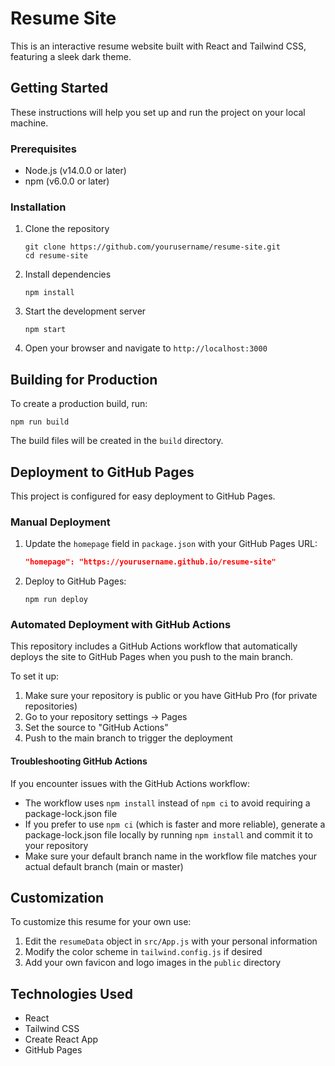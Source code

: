 # Resume Site

This is an interactive resume website built with React and Tailwind CSS, featuring a sleek dark theme.

## Getting Started

These instructions will help you set up and run the project on your local machine.

### Prerequisites

- Node.js (v14.0.0 or later)
- npm (v6.0.0 or later)

### Installation

1. Clone the repository
   ```
   git clone https://github.com/yourusername/resume-site.git
   cd resume-site
   ```

2. Install dependencies
   ```
   npm install
   ```

3. Start the development server
   ```
   npm start
   ```

4. Open your browser and navigate to `http://localhost:3000`

## Building for Production

To create a production build, run:
```
npm run build
```

The build files will be created in the `build` directory.

## Deployment to GitHub Pages

This project is configured for easy deployment to GitHub Pages.

### Manual Deployment

1. Update the `homepage` field in `package.json` with your GitHub Pages URL:
   ```json
   "homepage": "https://yourusername.github.io/resume-site"
   ```

2. Deploy to GitHub Pages:
   ```
   npm run deploy
   ```

### Automated Deployment with GitHub Actions

This repository includes a GitHub Actions workflow that automatically deploys the site to GitHub Pages when you push to the main branch.

To set it up:

1. Make sure your repository is public or you have GitHub Pro (for private repositories)
2. Go to your repository settings → Pages
3. Set the source to "GitHub Actions"
4. Push to the main branch to trigger the deployment

#### Troubleshooting GitHub Actions

If you encounter issues with the GitHub Actions workflow:

- The workflow uses `npm install` instead of `npm ci` to avoid requiring a package-lock.json file
- If you prefer to use `npm ci` (which is faster and more reliable), generate a package-lock.json file locally by running `npm install` and commit it to your repository
- Make sure your default branch name in the workflow file matches your actual default branch (main or master)

## Customization

To customize this resume for your own use:

1. Edit the `resumeData` object in `src/App.js` with your personal information
2. Modify the color scheme in `tailwind.config.js` if desired
3. Add your own favicon and logo images in the `public` directory

## Technologies Used

- React
- Tailwind CSS
- Create React App
- GitHub Pages 